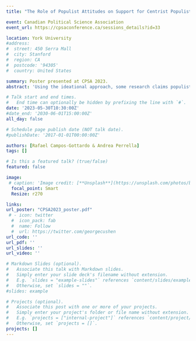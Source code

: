 ```yaml
---
title: "The Role of Populist Attitudes on Support for Centrist Populist Candidates: Evidence From El Salvador"

event: Canadian Political Science Association
event_url: https://cpsaconference.ca/sessions_details?id=33

location: York University
#address:
#  street: 450 Serra Mall
#  city: Stanford
#  region: CA
#  postcode: '94305'
#  country: United States

summary: Poster presented at CPSA 2023.
abstract: 'Using the ideational approach, some research claims populist ideas are present at the individual level, where populist attitudes exist independent of traditional left-right ideological cleavages. However, studies of populist leaders with strong ideological positions argue that fundamental attitudes do little to predict support for populist leaders when controlling for ideology. Here, we test the role of populist attitudes in predicting support for centrist populists such as El Salvador’s centrist populist president Nayib Bukele. This study uses the 2018 LAPOP AmericasBarometer (N = 484) to examine the effect of ideology, views on democracy, perceptions of crime, and core ideational populist attitudes on support for Bukele, all the while controlling for common socio-demographic factors (e.g., age, sex). We hypothesize that populist attitudes can predict support for Bukele even when controlling for ideology, which would suggest that populist leaders need not rely on right- or left-wing appeals.'

# Talk start and end times.
#   End time can optionally be hidden by prefixing the line with `#`.
date: '2023-05-30T10:30:00Z'
#date_end: '2030-06-01T15:00:00Z'
all_day: false

# Schedule page publish date (NOT talk date).
#publishDate: '2017-01-01T00:00:00Z'

authors: [Rafael Campos-Gottardo & Andrea Perrella]
tags: []

# Is this a featured talk? (true/false)
featured: false

image:
 # caption: 'Image credit: [**Unsplash**](https://unsplash.com/photos/bzdhc5b3Bxs)'
  focal_point: Smart
  Resize: r270

links:
url_poster: "CPSA2023_poster.pdf"
 # - icon: twitter
  #  icon_pack: fab
  #  name: Follow
  #  url: https://twitter.com/georgecushen
url_code: ''
url_pdf: ''
url_slides: ''
url_video: ''

# Markdown Slides (optional).
#   Associate this talk with Markdown slides.
#   Simply enter your slide deck's filename without extension.
#   E.g. `slides = "example-slides"` references `content/slides/example-slides.md`.
#   Otherwise, set `slides = ""`.
#slides: example

# Projects (optional).
#   Associate this post with one or more of your projects.
#   Simply enter your project's folder or file name without extension.
#   E.g. `projects = ["internal-project"]` references `content/project/deep-learning/index.md`.
#   Otherwise, set `projects = []`.
projects: []
---
```



